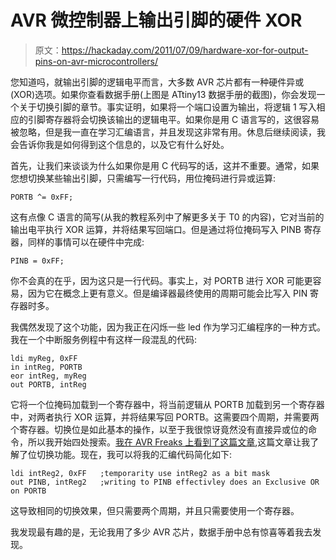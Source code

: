 # AVR 微控制器上输出引脚的硬件 XOR

> 原文：<https://hackaday.com/2011/07/09/hardware-xor-for-output-pins-on-avr-microcontrollers/>

您知道吗，就输出引脚的逻辑电平而言，大多数 AVR 芯片都有一种硬件异或(XOR)选项。如果你查看数据手册(上图是 ATtiny13 数据手册的截图)，你会发现一个关于切换引脚的章节。事实证明，如果将一个端口设置为输出，将逻辑 1 写入相应的引脚寄存器将会切换该输出的逻辑电平。如果你是用 C 语言写的，这很容易被忽略，但是我一直在学习汇编语言，并且发现这非常有用。休息后继续阅读，我会告诉你我是如何得到这个信息的，以及它有什么好处。

首先，让我们来谈谈为什么如果你是用 C 代码写的话，这并不重要。通常，如果您想切换某些输出引脚，只需编写一行代码，用位掩码进行异或运算:

```
PORTB ^= 0xFF;
```

这有点像 C 语言的简写(从我的教程系列中了解更多关于 T0 的内容)，它对当前的输出电平执行 XOR 运算，并将结果写回端口。但是通过将位掩码写入 PINB 寄存器，同样的事情可以在硬件中完成:

```
PINB = 0xFF;
```

你不会真的在乎，因为这只是一行代码。事实上，对 PORTB 进行 XOR 可能更容易，因为它在概念上更有意义。但是编译器最终使用的周期可能会比写入 PIN 寄存器时多。

我偶然发现了这个功能，因为我正在闪烁一些 led 作为学习汇编程序的一种方式。我在一个中断服务例程中有这样一段混乱的代码:

```
ldi myReg, 0xFF
in intReg, PORTB
eor intReg, myReg
out PORTB, intReg
```

它将一个位掩码加载到一个寄存器中，将当前逻辑从 PORTB 加载到另一个寄存器中，对两者执行 XOR 运算，并将结果写回 PORTB。这需要四个周期，并需要两个寄存器。切换位是如此基本的操作，以至于我很惊讶竟然没有直接异或位的命令，所以我开始四处搜索。[我在 AVR Freaks 上看到了这篇文章](http://www.avrfreaks.net/index.php?name=PNphpBB2&file=viewtopic&t=83904&start=0),这篇文章让我了解了位切换功能。现在，我可以将我的汇编代码简化如下:

```
ldi intReg2, 0xFF	;temporarity use intReg2 as a bit mask
out PINB, intReg2	;writing to PINB effectivley does an Exclusive OR on PORTB
```

这导致相同的切换效果，但只需要两个周期，并且只需要使用一个寄存器。

我发现最有趣的是，无论我用了多少 AVR 芯片，数据手册中总有惊喜等着我去发现。